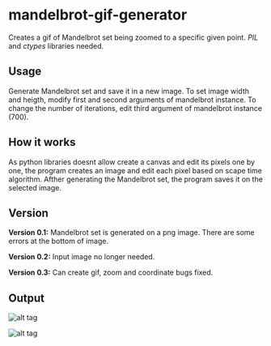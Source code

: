 # mandelbrot-gif-generator
Creates a gif of Mandelbrot set being zoomed to a specific given point. _PIL_ and _ctypes_ libraries needed.


## Usage 

Generate Mandelbrot set and save it in a new image.
To set image width and heigth, modify first and second arguments of mandelbrot instance.
To change the number of iterations, edit third argument of mandelbrot instance (700).


## How it works

As python libraries doesnt allow create a canvas and edit its pixels one by one, the program creates an image and edit each pixel based on scape time algorithm.
Afther generating the Mandelbrot set, the program saves it on the selected image.


## Version

**Version 0.1:** Mandelbrot set is generated on a png image. There are some errors at the bottom of image.

**Version 0.2:** Input image no longer needed.

**Version 0.3:** Can create gif, zoom and coordinate bugs fixed.


## Output

![alt tag](mandelbrot9300x9300.png)


![alt tag](example_gif.gif)
